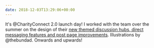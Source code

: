 ```yaml
---
date: 2018-12-03T13:29:06+00:00
---
```

It's @CharityConnect 2.0 launch day! I worked with the team over the summer on the design of their [new themed discussion hubs, direct messaging features and post page improvements](https://www.charityconnect.co.uk/post/introducing-charityconnect-2-0/3218). Illustrations by @thebundad. Onwards and upwards!
